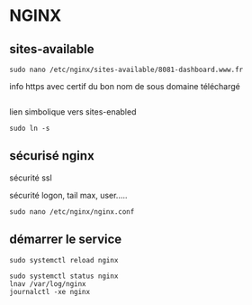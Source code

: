 # NGINX
## sites-available
```
sudo nano /etc/nginx/sites-available/8081-dashboard.www.fr
```
info https avec certif du bon nom de sous domaine téléchargé
```

```
lien simbolique vers sites-enabled
```
sudo ln -s 
```

## sécurisé nginx
sécurité ssl

sécurité logon, tail max, user.....
```
sudo nano /etc/nginx/nginx.conf
```

## démarrer le service
```
sudo systemctl reload nginx

sudo systemctl status nginx
lnav /var/log/nginx
journalctl -xe nginx
```
